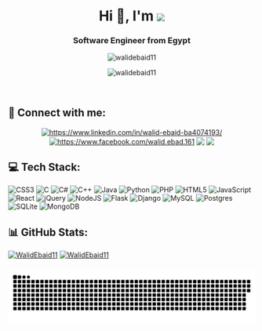 <h1 align="center">Hi 👋, I'm <img align="center" height="150" src="https://i.imgflip.com/9hopdq.gif"  /></h1>
<h3 align="center">Software Engineer from Egypt</h3>

<p align="center"> <img src="https://komarev.com/ghpvc/?username=walidebaid11&label=Profile%20views&color=0e75b6&style=flat" alt="walidebaid11" /> </p>

<p align="center"> <img src="https://github-profile-trophy.vercel.app/?username=ryo-ma&row=2&column=3"username=ryo-ma&theme=monokai"username=walidebaid11&label=Profile%20views&color=0e75b6&style=flat" alt="walidebaid11" /> </p>

<p align="center"> <a href="https://twitter.com/" target="blank"><img src="https://img.shields.io/twitter/follow/?logo=twitter&style=for-the-badge" alt="" /></a> </p>


<h2>💫 Connect with me:</h2>

<p align="center">
<a href="https://www.linkedin.com/in/walid-ebaid-ba4074193/" target="blank"><img align="center" src="https://raw.githubusercontent.com/rahuldkjain/github-profile-readme-generator/master/src/images/icons/Social/linked-in-alt.svg" alt="https://www.linkedin.com/in/walid-ebaid-ba4074193/" height="30" width="40" /></a>
<a href="https://www.facebook.com/walid.ebad.161/" target="blank"><img align="center" src="https://raw.githubusercontent.com/rahuldkjain/github-profile-readme-generator/master/src/images/icons/Social/facebook.svg" alt="https://www.facebook.com/walid.ebad.161" height="30" width="40" /></a>
    
<img align="center" height="150" src="https://i.imgflip.com/9hotny.gif"  />
<img align="center" height="150" src="https://i.imgflip.com/9hoszv.gif"  />    
</p>



<h2>💻 Tech Stack:</h2>

![CSS3](https://img.shields.io/badge/css3-%231572B6.svg?style=for-the-badge&logo=css3&logoColor=white) ![C](https://img.shields.io/badge/c-%2300599C.svg?style=for-the-badge&logo=c&logoColor=white) ![C#](https://img.shields.io/badge/c%23-%23239120.svg?style=for-the-badge&logo=csharp&logoColor=white) ![C++](https://img.shields.io/badge/c++-%2300599C.svg?style=for-the-badge&logo=c%2B%2B&logoColor=white) ![Java](https://img.shields.io/badge/java-%23ED8B00.svg?style=for-the-badge&logo=openjdk&logoColor=white) ![Python](https://img.shields.io/badge/python-3670A0?style=for-the-badge&logo=python&logoColor=ffdd54) ![PHP](https://img.shields.io/badge/php-%23777BB4.svg?style=for-the-badge&logo=php&logoColor=white) ![HTML5](https://img.shields.io/badge/html5-%23E34F26.svg?style=for-the-badge&logo=html5&logoColor=white) ![JavaScript](https://img.shields.io/badge/javascript-%23323330.svg?style=for-the-badge&logo=javascript&logoColor=%23F7DF1E) ![React](https://img.shields.io/badge/react-%2320232a.svg?style=for-the-badge&logo=react&logoColor=%2361DAFB) ![jQuery](https://img.shields.io/badge/jquery-%230769AD.svg?style=for-the-badge&logo=jquery&logoColor=white) ![NodeJS](https://img.shields.io/badge/node.js-6DA55F?style=for-the-badge&logo=node.js&logoColor=white) ![Flask](https://img.shields.io/badge/flask-%23000.svg?style=for-the-badge&logo=flask&logoColor=white) ![Django](https://img.shields.io/badge/django-%23092E20.svg?style=for-the-badge&logo=django&logoColor=white) ![MySQL](https://img.shields.io/badge/mysql-4479A1.svg?style=for-the-badge&logo=mysql&logoColor=white) ![Postgres](https://img.shields.io/badge/postgres-%23316192.svg?style=for-the-badge&logo=postgresql&logoColor=white) ![SQLite](https://img.shields.io/badge/sqlite-%2307405e.svg?style=for-the-badge&logo=sqlite&logoColor=white) ![MongoDB](https://img.shields.io/badge/MongoDB-%234ea94b.svg?style=for-the-badge&logo=mongodb&logoColor=white)





<h2>📊 GitHub Stats:</h2>

<a href="https://github.com/WalidEbaid11"><img src="https://github-readme-stats.vercel.app/api?username=WalidEbaid11&theme=github_dark&hide_border=true&show_icons=true&locale=en" alt="WalidEbaid11" /></a>
<a href="https://github.com/WalidEbaid11"><img src="https://github-readme-stats.vercel.app/api/top-langs?username=WalidEbaid11&theme=github_dark&hide_border=true&show_icons=true&locale=en&layout=compact" alt="WalidEbaid11" /></a>

###

<picture>
    <source media="(prefers-color-scheme: dark)" srcset="https://raw.githubusercontent.com/diegoborba25/diegoborba25/output/github-contribution-grid-snake-dark.svg" />
    <source media="(prefers-color-scheme: light)" srcset="https://raw.githubusercontent.com/diegoborba25/diegoborba25/output/github-contribution-grid-snake.svg" />
    <img alt="github-snake" src="https://raw.githubusercontent.com/diegoborba25/diegoborba25/output/github-contribution-grid-snake.svg"/>
</picture>

###
